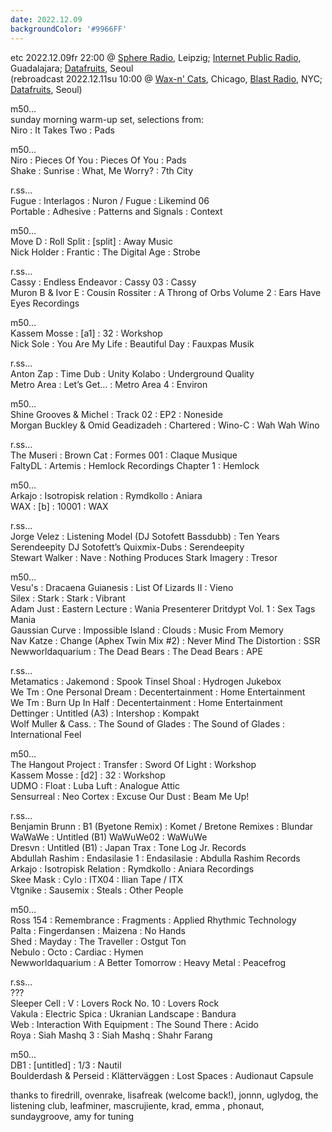 ```yaml
---
date: 2022.12.09
backgroundColor: '#9966FF'
---
```


etc 2022.12.09fr 22:00 @ [Sphere Radio](http://www.sphere-radio.net/), Leipzig; [Internet Public Radio](http://www.internetpublicradio.live/), Guadalajara; [Datafruits](http://www.datafruits.fm/), Seoul  
(rebroadcast 2022.12.11su 10:00 @ [Wax-n' Cats](http://www.twitch.tv/waxncats), Chicago, [Blast Radio](https://blastradio.com/kimochisound), NYC; [Datafruits](http://www.datafruits.fm/), Seoul)  

m50...  
sunday morning warm-up set, selections from:  
Niro : It Takes Two : Pads  

m50...  
Niro : Pieces Of You : Pieces Of You : Pads  
Shake : Sunrise : What, Me Worry? : 7th City  

r.ss...  
Fugue : Interlagos : Nuron / Fugue : Likemind 06  
Portable : Adhesive : Patterns and Signals : Context  

m50...  
Move D : Roll Split : \[split\] : Away Music  
Nick Holder : Frantic : The Digital Age : Strobe  

r.ss...  
Cassy : Endless Endeavor : Cassy 03 : Cassy  
Muron B & Ivor E : Cousin Rossiter : A Throng of Orbs Volume 2 : Ears Have Eyes Recordings  

m50...  
Kassem Mosse : \[a1\] : 32 : Workshop  
Nick Sole : You Are My Life : Beautiful Day : Fauxpas Musik  

r.ss...  
Anton Zap : Time Dub : Unity Kolabo : Underground Quality  
Metro Area : Let’s Get… : Metro Area 4 : Environ  

m50...  
Shine Grooves & Michel : Track 02 : EP2 : Noneside  
Morgan Buckley & Omid Geadizadeh : Chartered : Wino-C : Wah Wah Wino  

r.ss...  
The Museri : Brown Cat : Formes 001 : Claque Musique  
FaltyDL : Artemis : Hemlock Recordings Chapter 1 : Hemlock  

m50...  
Arkajo : Isotropisk relation : Rymdkollo : Aniara  
WAX : \[b\] : 10001 : WAX  

r.ss...  
Jorge Velez : Listening Model (DJ Sotofett Bassdubb) : Ten Years Serendeepity DJ Sotofett’s Quixmix-Dubs : Serendeepity  
Stewart Walker : Nave : Nothing Produces Stark Imagery : Tresor  

m50...  
Vesu's : Dracaena Guianesis : List Of Lizards II : Vieno  
Silex : Stark : Stark : Vibrant  
Adam Just : Eastern Lecture : Wania Presenterer Dritdypt Vol. 1 : Sex Tags Mania  
Gaussian Curve : Impossible Island : Clouds : Music From Memory  
Nav Katze : Change (Aphex Twin Mix #2) : Never Mind The Distortion : SSR  
Newworldaquarium : The Dead Bears : The Dead Bears : APE  

r.ss...  
Metamatics : Jakemond : Spook Tinsel Shoal : Hydrogen Jukebox  
We Tm : One Personal Dream : Decentertainment : Home Entertainment  
We Tm : Burn Up In Half : Decentertainment : Home Entertainment  
Dettinger : Untitled (A3) : Intershop : Kompakt  
Wolf Muller & Cass. : The Sound of Glades : The Sound of Glades : International Feel  

m50...  
The Hangout Project : Transfer : Sword Of Light : Workshop  
Kassem Mosse : \[d2\] : 32 : Workshop  
UDMO : Float : Luba Luft : Analogue Attic  
Sensurreal : Neo Cortex : Excuse Our Dust : Beam Me Up!  

r.ss...  
Benjamin Brunn : B1 (Byetone Remix) : Komet / Bretone Remixes : Blundar  
WaWaWe : Untitled (B1) WaWuWe02 : WaWuWe  
Dresvn : Untitled (B1) : Japan Trax : Tone Log Jr. Records  
Abdullah Rashim : Endasilasie 1 : Endasilasie : Abdulla Rashim Records  
Arkajo : Isotropisk Relation : Rymdkollo : Aniara Recordings  
Skee Mask : Cylo : ITX04 : Ilian Tape / ITX  
Vtgnike : Sausemix : Steals : Other People  

m50...  
Ross 154 : Remembrance : Fragments : Applied Rhythmic Technology  
Palta : Fingerdansen : Maizena : No Hands  
Shed : Mayday : The Traveller : Ostgut Ton  
Nebulo : Octo : Cardiac : Hymen  
Newworldaquarium : A Better Tomorrow : Heavy Metal : Peacefrog  

r.ss...  
???  
Sleeper Cell : V : Lovers Rock No. 10 : Lovers Rock  
Vakula : Electric Spica : Ukranian Landscape : Bandura  
Web : Interaction With Equipment : The Sound There : Acido  
Roya : Siah Mashq 3 : Siah Mashq : Shahr Farang  

m50...  
DB1 : \[untitled\] : 1/3 : Nautil  
Boulderdash & Perseid : Klätterväggen : Lost Spaces : Audionaut Capsule  

thanks to firedrill, ovenrake, lisafreak (welcome back!), jonnn, uglydog, the listening club, leafminer, mascrujiente, krad, emma , phonaut, sundaygroove, amy for tuning